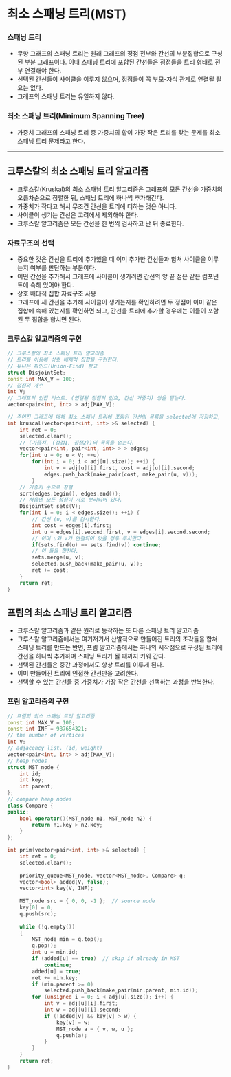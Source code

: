 # 최소 스패닝 트리(MST)

### 스패닝 트리

* 무향 그래프의 스패닝 트리는 원래 그래프의 정점 전부와 간선의 부분집합으로 구성된 부분 그래프이다. 이때 스패닝 트리에 포함된 간선들은 정점들을 트리 형태로 전부 연결해야 한다.
* 선택된 간선들이 사이클을 이루지 않으며, 정점들이 꼭 부모-자식 관계로 연결될 필요는 없다.
* 그래프의 스패닝 트리는 유일하지 않다.



### 최소 스패닝 트리(Minimum Spanning Tree)

* 가중치 그래프의 스패닝 트리 중 가중치의 합이 가장 작은 트리를 찾는 문제를 최소 스패닝 트리 문제라고 한다.



---



## 크루스칼의 최소 스패닝 트리 알고리즘

* 크루스칼(Kruskal)의 최소 스패닝 트리 알고리즘은 그래프의 모든 간선을 가중치의 오름차순으로 정렬한 뒤, 스패닝 트리에 하나씩 추가해간다.
* 가중치가 작다고 해서 무조건 간선을 트리에 더하는 것은 아니다.
* 사이클이 생기는 간선은 고려에서 제외해야 한다.
* 크루스칼 알고리즘은 모든 간선을 한 번씩 검사하고 난 뒤 종료한다.



### 자료구조의 선택

* 중요한 것은 간선을 트리에 추가했을 때 이미 추가한 간선들과 합쳐 사이클을 이루는지 여부를 판단하는 부분이다.
* 어떤 간선을 추가해서 그래프에 사이클이 생기려면 간선의 양 끝 점은 같은 컴포넌트에 속해 있어야 한다.
* 상호 배타적 집합 자료구조 사용
* 그래프에 새 간선을 추가해 사이클이 생기는지를 확인하려면 두 정점이 이미 같은 집합에 속해 있는지를 확인하면 되고, 간선을 트리에 추가할 경우에는 이들이 포함된 두 집합을 합치면 된다.



### 크루스칼 알고리즘의 구현

```c++
// 크루스칼의 최소 스패닝 트리 알고리즘
// 트리를 이용해 상호 배제적 집합을 구현한다.
// 유니온 파인드(Union-Find) 참고
struct DisjointSet;
const int MAX_V = 100;
// 정점의 개수
int V;
// 그래프의 인접 리스트. (연결된 정점의 번호, 간선 가중치) 쌍을 담는다.
vector<pair<int, int> > adj[MAX_V];

// 주어진 그래프에 대해 최소 스패닝 트리에 포함된 간선의 목록을 selected에 저장하고, 가중치의 합을 반환한다.
int kruscal(vector<pair<int, int> >& selected) {
    int ret = 0;
    selected.clear();
    // (가중치, (정점1, 정점2))의 목록을 얻는다.
    vector<pair<int, pair<int, int> > > edges;
    for(int u = 0; u < V; ++u)
        for(int i = 0; i < adj[u].size(); ++i) {
            int v = adj[u][i].first, cost = adj[u][i].second;
            edges.push_back(make_pair(cost, make_pair(u, v)));
        }
    // 가중치 순으로 정렬
    sort(edges.begin(), edges.end());
    // 처음엔 모든 정점이 서로 분리되어 있다.
    DisjointSet sets(V);
    for(int i = 0; i < edges.size(); ++i) {
        // 간선 (u, v)를 검사한다.
        int cost = edges[i].first;
        int u = edges[i].second.first, v = edges[i].second.second;
        // 이미 u와 v가 연결되어 있을 경우 무시한다.
        if(sets.find(u) == sets.find(v)) continue;
        // 이 둘을 합친다.
        sets.merge(u, v);
        selected.push_back(make_pair(u, v));
        ret += cost;
    }
    return ret;
}
```



## 프림의 최소 스패닝 트리 알고리즘

* 크루스칼 알고리즘과 같은 원리로 동작하는 또 다른 스패닝 트리 알고리즘
* 크루스칼 알고리즘에서는 여기저기서 산발적으로 만들어진 트리의 조각들을 합쳐 스패닝 트리를 만드는 반면, 프림 알고리즘에서는 하나의 시작점으로 구성된 트리에 간선을 하나씩 추가하며 스패닝 트리가 될 때까지 키워 간다.
* 선택된 간선들은 중간 과정에서도 항상 트리를 이루게 된다.
* 이미 만들어진 트리에 인접한 간선만을 고려한다.
* 선택할 수 있는 간선들 중 가중치가 가장 작은 간선을 선택하는 과정을 반복한다.



### 프림 알고리즘의 구현

```c++
// 프림의 최소 스패닝 트리 알고리즘
const int MAX_V = 100;
const int INF = 987654321;
// the number of vertices
int V;
// adjacency list. (id, weight)
vector<pair<int, int> > adj[MAX_V];
// heap nodes
struct MST_node {
	int id;
	int key;
	int parent;
};
// compare heap nodes
class Compare {
public:
	bool operator()(MST_node n1, MST_node n2) {
		return n1.key > n2.key;
	}
};

int prim(vector<pair<int, int> >& selected) {
	int ret = 0;
	selected.clear();
    
	priority_queue<MST_node, vector<MST_node>, Compare> q;
	vector<bool> added(V, false);
	vector<int> key(V, INF);
    
	MST_node src = { 0, 0, -1 };  // source node
	key[0] = 0;
	q.push(src);
    
	while (!q.empty())
	{
		MST_node min = q.top();
		q.pop();
		int u = min.id;
		if (added[u] == true)  // skip if already in MST
			continue;
		added[u] = true;
		ret += min.key;
		if (min.parent >= 0)
			selected.push_back(make_pair(min.parent, min.id));
		for (unsigned i = 0; i < adj[u].size(); i++) {
			int v = adj[u][i].first;
			int w = adj[u][i].second;
			if (!added[v] && key[v] > w) {
				key[v] = w;
				MST_node a = { v, w, u };
				q.push(a);
			}
		}
	}
	return ret;
}
```



